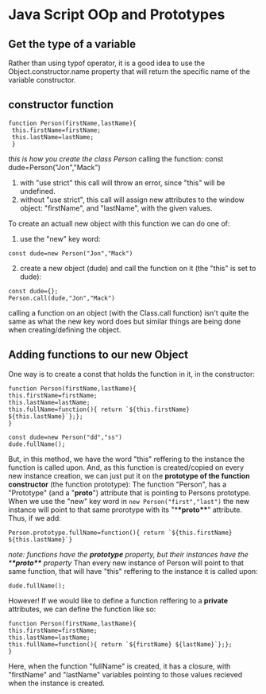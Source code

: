 # Java Script OOp and Prototypes

## Get the type of a variable

Rather than using typof operator, it is a good idea to use the Object.constructor.name property that will return the specific name of the variable constructor.

## constructor function

```
function Person(firstName,lastName){
 this.firstName=firstName;
 this.lastName=lastName;
 }
```

_this is how you create the class Person_
calling the function:
const dude=Person("Jon","Mack")

1.  with "use strict" this call will throw an error, since "this" will be undefined.
2.  without "use strict", this call will assign new attributes to the window object: "firstName", and "lastName", with the given values.

To create an actuall new object with this function we can do one of:

1.  use the "new" key word:

```
const dude=new Person("Jon","Mack")
```

2.  create a new object (dude) and call the function on it (the "this" is set to dude):

```
const dude={};
Person.call(dude,"Jon","Mack")
```

calling a function on an object (with the Class.call function) isn't quite the same as what the new key word does but similar things are being done when creating/defining the object.

## Adding functions to our new Object

One way is to create a const that holds the function in it, in the constructor:

```
function Person(firstName,lastName){
this.firstName=firstName;
this.lastName=lastName;
this.fullName=function(){ return `${this.firstName} ${this.lastName}`};};
}

const dude=new Person("dd","ss")
dude.fullName();
```

But, in this method, we have the word "this" reffering to the instance the function is called upon. And, as this function is created/copied on every new instance creation, we can just put it on the **prototype of the function constructor** (the function prototype):
The function "Person", has a "Prototype" (and a "**proto**") attribute that is pointing to Persons prototype.
When we use the "new" key word in `new Person("first","last")` the new instance will point to that same prorotype with its "\***\*proto\*\***"
attribute.
Thus, if we add:

```
Person.prototype.fullName=function(){ return `${this.firstName} ${this.lastName}`}
```

_note: functions have the **prototype** property, but their instances have the \***\*proto\*\*** property_
Than every new instance of Person will point to that same function, that will have "this" reffering to the instance it is called upon:

```
dude.fullName();
```

However!
If we would like to define a function reffering to a **private** attributes, we can define the function like so:

```
function Person(firstName,lastName){
this.firstName=firstName;
this.lastName=lastName;
this.fullName=function(){ return `${firstName} ${lastName}`};};
}
```

Here, when the function "fullName" is created, it has a closure, with "firstName" and "lastName" variables pointing to those values
recieved when the instance is created.
